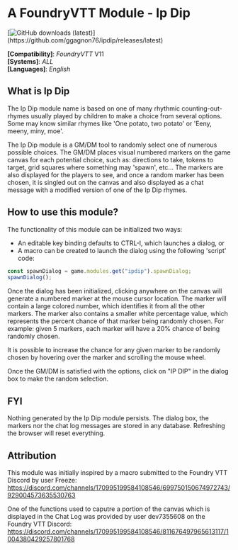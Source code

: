 # A FoundryVTT Module - Ip Dip

[![GitHub downloads (latest)](https://img.shields.io/badge/dynamic/json?label=Downloads@latest&query=assets[?(@.name.includes('zip'))].download_count&url=https://api.github.com/repos/ggagnon76/ipdip/releases/latest&color=green)](https://github.com/ggagnon76/ipdip/releases/latest)

**[Compatibility]**: *FoundryVTT* V11  
**[Systems]**: *ALL*  
**[Languages]**: *English*

## What is Ip Dip

The Ip Dip module name is based on one of many rhythmic counting-out-rhymes usually played by children to make a choice from several options.  Some may know similar rhymes like 'One potato, two potato' or 'Eeny, meeny, miny, moe'.

The Ip Dip module is a GM/DM tool to randomly select one of numerous possible choices.  The GM/DM places visual numbered markers on the game canvas for each potential choice, such as: directions to take, tokens to target, grid squares where something may 'spawn', etc...  The markers are also displayed for the players to see, and once a random marker has been chosen, it is singled out on the canvas and also displayed as a chat message with a modified version of one of the Ip Dip rhymes.

## How to use this module?

The functionality of this module can be initialized two ways:
- An editable key binding defaults to CTRL-I, which launches a dialog, or
- A macro can be created to launch the dialog using the following 'script' code:
    
```javascript
const spawnDialog = game.modules.get("ipdip").spawnDialog;
spawnDialog();
```

Once the dialog has been initialized, clicking anywhere on the canvas will generate a numbered marker at the mouse cursor location.  The marker will contain a large colored number, which identifies it from all the other markers.  The marker also contains a smaller white percentage value, which represents the percent chance of that marker being randomly chosen.  For example: given 5 markers, each marker will have a 20% chance of being randomly chosen.

It is possible to increase the chance for any given marker to be randomly chosen by hovering over the marker and scrolling the mouse wheel.

Once the GM/DM is satisfied with the options, click on "IP DIP" in the dialog box to make the random selection.

## FYI

Nothing generated by the Ip Dip module persists.  The dialog box, the markers nor the chat log messages are stored in any database.  Refreshing the browser will reset everything.

## Attribution

This module was initially inspired by a macro submitted to the Foundry VTT Discord by user Freeze:
https://discord.com/channels/170995199584108546/699750150674972743/929004573635530763

One of the functions used to caputre a portion of the canvas which is displayed in the Chat Log was provided by user dev7355608 on the Foundry VTT Discord:
https://discord.com/channels/170995199584108546/811676497965613117/1004380429257801768
